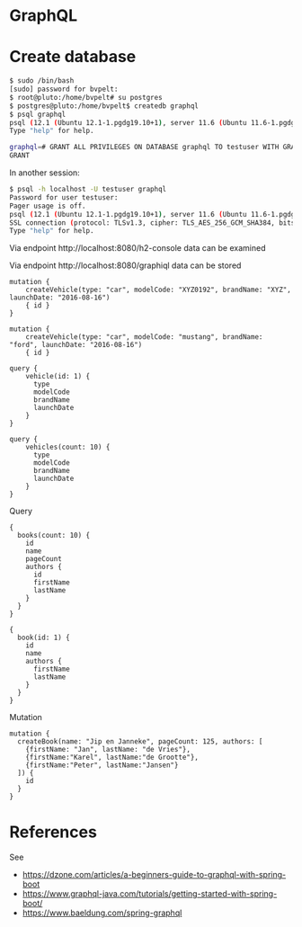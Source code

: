 # GraphQL


# Create database
```bash
$ sudo /bin/bash
[sudo] password for bvpelt: 
$ root@pluto:/home/bvpelt# su postgres
$ postgres@pluto:/home/bvpelt$ createdb graphql
$ psql graphql
psql (12.1 (Ubuntu 12.1-1.pgdg19.10+1), server 11.6 (Ubuntu 11.6-1.pgdg19.10+1))
Type "help" for help.

graphql=# GRANT ALL PRIVILEGES ON DATABASE graphql TO testuser WITH GRANT OPTION;
GRANT
```
In another session:
```bash
$ psql -h localhost -U testuser graphql
Password for user testuser: 
Pager usage is off.
psql (12.1 (Ubuntu 12.1-1.pgdg19.10+1), server 11.6 (Ubuntu 11.6-1.pgdg19.10+1))
SSL connection (protocol: TLSv1.3, cipher: TLS_AES_256_GCM_SHA384, bits: 256, compression: off)
Type "help" for help.

```
Via endpoint http://localhost:8080/h2-console data can be examined

Via endpoint http://localhost:8080/graphiql data can be stored

```
mutation { 
    createVehicle(type: "car", modelCode: "XYZ0192", brandName: "XYZ", launchDate: "2016-08-16") 
    { id } 
}

mutation { 
    createVehicle(type: "car", modelCode: "mustang", brandName: "ford", launchDate: "2016-08-16") 
    { id } 

query {
    vehicle(id: 1) {
      type
      modelCode
      brandName
      launchDate
    }
}

query {
    vehicles(count: 10) {
      type
      modelCode
      brandName
      launchDate
    }
}
```

Query
``` 
{
  books(count: 10) {
    id
    name
    pageCount
    authors {
      id
      firstName
      lastName
    }
  }
}

{
  book(id: 1) {
    id
    name    
    authors {      
      firstName
      lastName
    }
  }
}

```
Mutation
``` 
mutation {
  createBook(name: "Jip en Janneke", pageCount: 125, authors: [
    {firstName: "Jan", lastName: "de Vries"},
    {firstName:"Karel", lastName:"de Grootte"},
    {firstName:"Peter", lastName:"Jansen"}
  ]) {
    id
  }
}
```

# References
See 
- https://dzone.com/articles/a-beginners-guide-to-graphql-with-spring-boot
- https://www.graphql-java.com/tutorials/getting-started-with-spring-boot/
- https://www.baeldung.com/spring-graphql